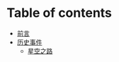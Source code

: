 # Table of contents

* [前言](README.md)
* [历史事件](li-shi-shi-jian/README.md)
  * [星空之路](li-shi-shi-jian/xing-kong-zhi-lu.md)
